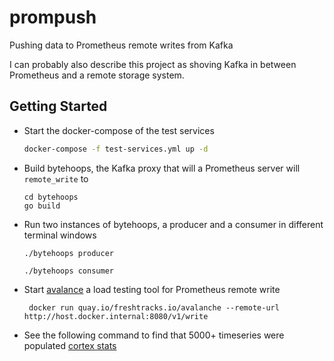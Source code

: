 # prompush
Pushing data to Prometheus remote writes from Kafka 

I can probably also describe this project as shoving Kafka in between  Prometheus and a remote storage system.

## Getting Started
* Start the docker-compose of the test services
    ```sh
    docker-compose -f test-services.yml up -d
    ```
* Build bytehoops, the Kafka proxy that will a Prometheus server will `remote_write` to
    ```shell
    cd bytehoops
    go build
    ```
* Run two instances of bytehoops, a producer and a consumer in different terminal windows
  ```shell
  ./bytehoops producer
  ```
  ```shell
  ./bytehoops consumer
  ```
* Start [avalance](https://github.com/open-fresh/avalanche) a load testing tool for Prometheus remote write
    ```shell
     docker run quay.io/freshtracks.io/avalanche --remote-url http://host.docker.internal:8080/v1/write
    ```
* See the following command to find that 5000+ timeseries were populated [cortex stats](http://localhost:9009/distributor/all_user_stats)